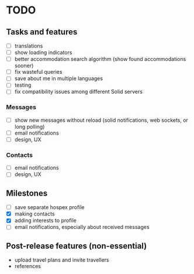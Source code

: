 # TODO

## Tasks and features

- [ ] translations
- [ ] show loading indicators
- [ ] better accommodation search algorithm (show found accommodations sooner)
- [ ] fix wasteful queries
- [ ] save about me in multiple languages
- [ ] testing
- [ ] fix compatibility issues among different Solid servers

### Messages

- [ ] show new messages without reload (solid notifications, web sockets, or long polling)
- [ ] email notifications
- [ ] design, UX

### Contacts

- [ ] email notifications
- [ ] design, UX

## Milestones

- [ ] save separate hospex profile
- [x] making contacts
- [x] adding interests to profile
- [ ] email notifications, especially about received messages

## Post-release features (non-essential)

- upload travel plans and invite travellers
- references
